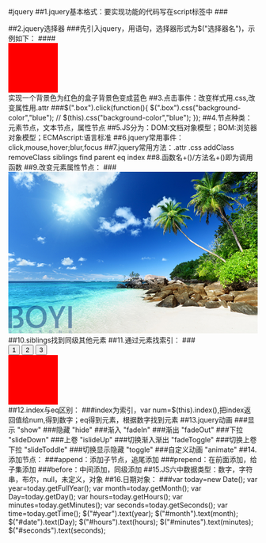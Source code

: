 #jquery
##1.jquery基本格式：要实现功能的代码写在script标签中
###<!DOCTYPE html>
<html lang="en">
<head>
    <meta charset="UTF-8">
    <title>Document</title>
</head>
<body>
    <script>
        // alert("hellow world")
        console.log("hello world")
    </script>
</body>
</html>
##2.jquery选择器
###先引入jquery，用<script src="script/jquery.js"></script>语句，选择器形式为$("选择器名")，示例如下：
####<!DOCTYPE html>
<html lang="en">
<head>
    <meta charset="UTF-8">
    <title>Document</title>
    <style type="text/css">
        .box{
            height: 100px;
            width: 100px;
            background-color: red;
                }
    </style>
</head>
<body>
    <div class="box"></div>
    <script src="script/jquery.js"></script>
    <script>
        $(".box").css("background-color","blue");
    </script>
</body>
</html>  实现一个背景色为红色的盒子背景色变成蓝色
##3.点击事件：改变样式用.css,改变属性用.attr
###$(".box").click(function(){
             $(".box").css("background-color","blue");
            // $(this).css("background-color","blue");
        });
##4.节点种类：元素节点，文本节点，属性节点
##5.JS分为：DOM:文档对象模型；BOM:浏览器对象模型；ECMAscript:语言标准
##6.jquery常用事件：click,mouse,hover;blur,focus
##7.jquery常用方法：.attr .css addClass removeClass siblings find parent eq index
##8.函数名+()/方法名+()即为调用函数
##9.改变元素属性节点：
###<img id="pic" src="images/0.jpg" alt="">
    <script src="script/jquery.js"></script>
    <script>
        $("#pic").click(function(){
            $(this).attr("src","images/1.jpg")
        })
    </script>
##10.siblings找到同级其他元素
##11.通过元素找索引：
###<form id="myForm"action="">
        <input type="button" value="1">
        <input type="button" value="2">
        <input type="button" value="3">
    </form>
    <div class="box">
        <div></div>
        <div></div>
        <div></div>
    </div>
    <script src="script/jquery.js"></script>
    <script>
        $("#myForm input").click(function(){
            var index = $(this).index();
            $(".box div").eq(index).css("background-color","blue").siblings().css("background-color","#fff")
        })
    </script>
##12.index与eq区别：
###index为索引，var num=$(this).index(),把index返回值给num,得到数字；eq得到元素，根据数字找到元素
##13.jquery动画
###显示 "show"
###隐藏 "hide"
###渐入 "fadeIn"
###渐出 "fadeOut"
###下拉 "slideDown"
###上卷 "islideUp"
###切换渐入渐出  "fadeToggle"
###切换上卷下拉  "slideToddle"
###切换显示隐藏  "toggle"
###自定义动画   "animate"
##14.添加节点：
###append：添加子节点，追尾添加
###prepend：在前面添加，给子集添加
###before：中间添加，同级添加
##15.JS六中数据类型：数字，字符串，布尔，null，未定义，对象
##16.日期对象：
###var today=new Date();
    var year=today.getFullYear();
    var month=today.getMonth();
    var Day=today.getDay();
    var hours=today.getHours();
    var minutes=today.getMinutes();
    var seconds=today.getSeconds();
    var time=today.getTime();
    $("#year").text(year);
    $("#month").text(month);
    $("#date").text(Day);
    $("#hours").text(hours);
    $("#minutes").text(minutes);
    $("#seconds").text(seconds);

